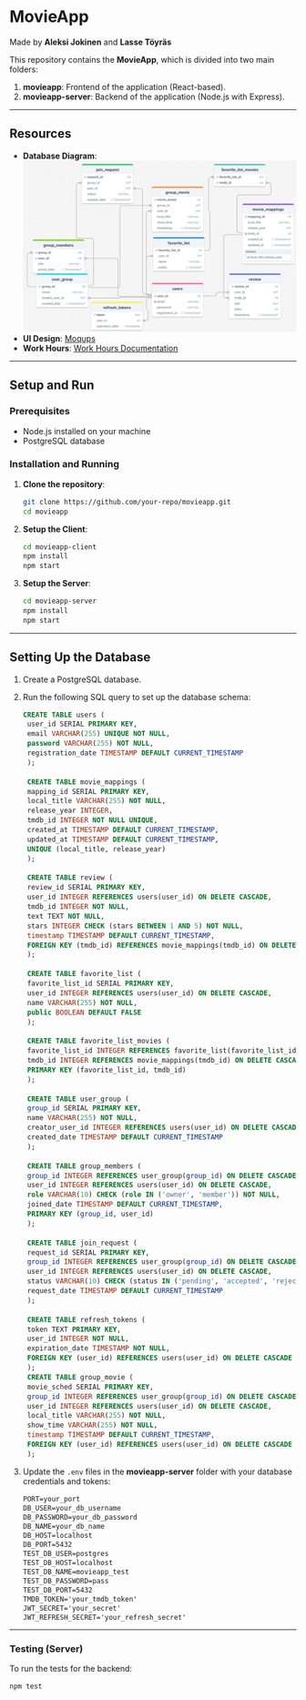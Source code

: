 # MovieApp
Made by **Aleksi Jokinen** and **Lasse Töyräs**

This repository contains the **MovieApp**, which is divided into two main folders:

1. **movieapp**: Frontend of the application (React-based).
2. **movieapp-server**: Backend of the application (Node.js with Express).

---
## Resources

- **Database Diagram**: ![Database Diagram](./dbdiagram.png)
- **UI Design**: [Moqups](https://app.moqups.com/9aaU2za7DF35qF0GrkmfGZzYHvUfXpsJ/view/page/a5805e2e5)
- **Work Hours**: [Work Hours Documentation](https://unioulu-my.sharepoint.com/:x:/g/personal/t3joal00_students_oamk_fi/Ea04_oaZPPpHoPMoM6HTn4kBliY2F3vXSMCTcVKl_vgSGw?e=BX3RDS)
---

## Setup and Run

### Prerequisites
- Node.js installed on your machine
- PostgreSQL database

### Installation and Running

1. **Clone the repository**:
   ```bash
   git clone https://github.com/your-repo/movieapp.git
   cd movieapp
   ```

2. **Setup the Client**:
   ```bash
   cd movieapp-client
   npm install
   npm start
   ```

3. **Setup the Server**:
   ```bash
   cd movieapp-server
   npm install
   npm start
   ```

---

## Setting Up the Database

1. Create a PostgreSQL database.
2. Run the following SQL query to set up the database schema:
   ```sql
   CREATE TABLE users (
    user_id SERIAL PRIMARY KEY,
    email VARCHAR(255) UNIQUE NOT NULL,
    password VARCHAR(255) NOT NULL,
    registration_date TIMESTAMP DEFAULT CURRENT_TIMESTAMP
    );

    CREATE TABLE movie_mappings (
    mapping_id SERIAL PRIMARY KEY,
    local_title VARCHAR(255) NOT NULL,
    release_year INTEGER,
    tmdb_id INTEGER NOT NULL UNIQUE,
    created_at TIMESTAMP DEFAULT CURRENT_TIMESTAMP,
    updated_at TIMESTAMP DEFAULT CURRENT_TIMESTAMP,
    UNIQUE (local_title, release_year)
    );

    CREATE TABLE review (
    review_id SERIAL PRIMARY KEY,
    user_id INTEGER REFERENCES users(user_id) ON DELETE CASCADE,
    tmdb_id INTEGER NOT NULL,
    text TEXT NOT NULL,
    stars INTEGER CHECK (stars BETWEEN 1 AND 5) NOT NULL,
    timestamp TIMESTAMP DEFAULT CURRENT_TIMESTAMP,
    FOREIGN KEY (tmdb_id) REFERENCES movie_mappings(tmdb_id) ON DELETE CASCADE
    );

    CREATE TABLE favorite_list (
    favorite_list_id SERIAL PRIMARY KEY,
    user_id INTEGER REFERENCES users(user_id) ON DELETE CASCADE,
    name VARCHAR(255) NOT NULL,
    public BOOLEAN DEFAULT FALSE
    );

    CREATE TABLE favorite_list_movies (
    favorite_list_id INTEGER REFERENCES favorite_list(favorite_list_id) ON DELETE CASCADE,
    tmdb_id INTEGER REFERENCES movie_mappings(tmdb_id) ON DELETE CASCADE,
    PRIMARY KEY (favorite_list_id, tmdb_id)
    );

    CREATE TABLE user_group (
    group_id SERIAL PRIMARY KEY,
    name VARCHAR(255) NOT NULL,
    creator_user_id INTEGER REFERENCES users(user_id) ON DELETE CASCADE,
    created_date TIMESTAMP DEFAULT CURRENT_TIMESTAMP
    );

    CREATE TABLE group_members (
    group_id INTEGER REFERENCES user_group(group_id) ON DELETE CASCADE,
    user_id INTEGER REFERENCES users(user_id) ON DELETE CASCADE,
    role VARCHAR(10) CHECK (role IN ('owner', 'member')) NOT NULL,
    joined_date TIMESTAMP DEFAULT CURRENT_TIMESTAMP,
    PRIMARY KEY (group_id, user_id)
    );

    CREATE TABLE join_request (
    request_id SERIAL PRIMARY KEY,
    group_id INTEGER REFERENCES user_group(group_id) ON DELETE CASCADE,
    user_id INTEGER REFERENCES users(user_id) ON DELETE CASCADE,
    status VARCHAR(10) CHECK (status IN ('pending', 'accepted', 'rejected')) NOT NULL,
    request_date TIMESTAMP DEFAULT CURRENT_TIMESTAMP
    );

    CREATE TABLE refresh_tokens (
    token TEXT PRIMARY KEY,
    user_id INTEGER NOT NULL,
    expiration_date TIMESTAMP NOT NULL,
    FOREIGN KEY (user_id) REFERENCES users(user_id) ON DELETE CASCADE
    );
    CREATE TABLE group_movie (
    movie_sched SERIAL PRIMARY KEY,
    group_id INTEGER REFERENCES user_group(group_id) ON DELETE CASCADE,
    user_id INTEGER REFERENCES users(user_id) ON DELETE CASCADE,
    local_title VARCHAR(255) NOT NULL,
    show_time VARCHAR(255) NOT NULL,
    timestamp TIMESTAMP DEFAULT CURRENT_TIMESTAMP,
    FOREIGN KEY (user_id) REFERENCES users(user_id) ON DELETE CASCADE
    );  
   ```

3. Update the `.env` files in the **movieapp-server** folder with your database credentials and tokens:
   ```plaintext
   PORT=your_port
   DB_USER=your_db_username
   DB_PASSWORD=your_db_password
   DB_NAME=your_db_name
   DB_HOST=localhost
   DB_PORT=5432
   TEST_DB_USER=postgres
   TEST_DB_HOST=localhost
   TEST_DB_NAME=movieapp_test
   TEST_DB_PASSWORD=pass
   TEST_DB_PORT=5432
   TMDB_TOKEN='your_tmdb_token'
   JWT_SECRET='your_secret'
   JWT_REFRESH_SECRET='your_refresh_secret'
   ```

---

### Testing (Server)
To run the tests for the backend:
```bash
npm test
```


